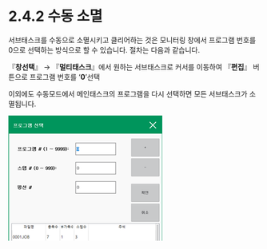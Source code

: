 # 2.4.2 수동 소멸

서브태스크를 수동으로 소멸시키고 클리어하는 것은 모니터링 창에서 프로그램 번호를 0으로 선택하는 방식으로 할 수 있습니다. 절차는 다음과 같습니다.

『**창선택**』 → 『**멀티태스크**』에서 원하는 서브태스크로 커서를 이동하여 『**편집**』 버튼으로 프로그램 번호를 ‘**0**’선택

이외에도 수동모드에서 메인태스크의 프로그램을 다시 선택하면 모든 서브태스크가 소멸됩니다.

![그림 2 6 멀티태스크 수동 소멸](../../.gitbook/assets/image.png)

